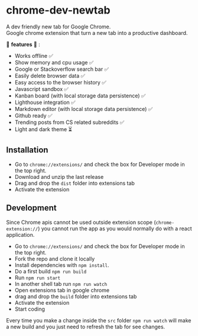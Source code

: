 # chrome-dev-newtab
A dev friendly new tab for Google Chrome.  
Google chrome extension that turn a new tab into a productive dashboard.

🚧 **features** 🚧 :  
- Works offline ✅
- Show memory and cpu usage ✅
- Google or Stackoverflow search bar ✅
- Easily delete browser data ✅
- Easy access to the browser history ✅
- Javascript sandbox ✅
- Kanban board  (with local storage data persistence) ✅
- Lighthouse integration ✅
- Markdown editor (with local storage data persistence) ✅
- Github ready ✅
- Trending posts from CS related subreddits ✅
- Light and dark theme ⏳



## Installation
- Go to `chrome://extensions/` and check the box for Developer mode in the top right.
- Download and unzip the last release
- Drag and drop the `dist` folder into extensions tab
- Activate the extension
## Development
Since Chrome apis cannot be used outside extension scope (`chrome-extension://`) you cannot run the app as you would normally do with a react application.  

- Go to `chrome://extensions/` and check the box for Developer mode in the top right.
- Fork the repo and clone it locally
- Install dependencies with `npm install`.  
- Do a first build `npm run build`
- Run `npm run start`
- In another shell tab run `npm run watch`
- Open extensions tab in google chrome
- drag and drop the `build` folder into extensions tab
- Activate the extension
- Start coding

Every time you make a change inside the `src` folder `npm run watch` will make a new build and you just need to refresh the tab for see changes.
